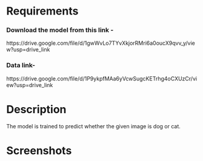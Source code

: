 # Requirements
<h3>Download the model from this link - </h3>
https://drive.google.com/file/d/1gwWvLo7TYvXkjorRMri6a0oucX9qvv_y/view?usp=drive_link

<h3>Data link-</h3>
https://drive.google.com/file/d/1P9ykpfMAa6yVcwSugcKETrhg4oCXUzCr/view?usp=drive_link

# Description
The model is trained to predict whether the given image is dog or cat.

# Screenshots
